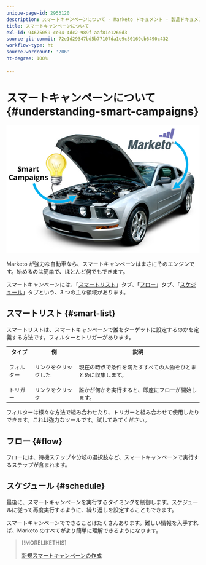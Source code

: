 ```yaml
---
unique-page-id: 2953120
description: スマートキャンペーンについて - Marketo ドキュメント - 製品ドキュメント
title: スマートキャンペーンについて
exl-id: 94675059-cc04-4dc2-989f-aaf81e1260d3
source-git-commit: 72e1d29347bd5b77107da1e9c30169cb6490c432
workflow-type: ht
source-wordcount: '206'
ht-degree: 100%

---
```


# スマートキャンペーンについて {#understanding-smart-campaigns}

![](assets/image2014-12-24-11-3a37-3a0.png)

Marketo が強力な自動車なら、スマートキャンペーンはまさにそのエンジンです。始めるのは簡単で、ほとんど何でもできます。

スマートキャンペーンには、「[スマートリスト](/help/marketo/product-docs/core-marketo-concepts/smart-lists-and-static-lists/understanding-smart-lists.md)」タブ、「[フロー](/help/marketo/product-docs/core-marketo-concepts/smart-campaigns/flow-actions/add-a-flow-step-to-a-smart-campaign.md)」タブ、「[スケジュール](/help/marketo/product-docs/core-marketo-concepts/smart-campaigns/using-smart-campaigns/schedule-a-recurring-batch-campaign.md)」タブという、3 つの主な領域があります。

## スマートリスト {#smart-list}

スマートリストは、スマートキャンペーンで誰をターゲットに設定するのかを定義する方法です。フィルターとトリガーがあります。

<table> 
 <tbody> 
  <tr> 
   <th>タイプ</th> 
   <th>例</th> 
   <th>説明</th> 
  </tr> 
  <tr> 
   <td>フィルター</td> 
   <td>リンクをクリックした</td> 
   <td><p>現在の時点で条件を満たすすべての人物をひとまとめに収集します。</p></td> 
  </tr> 
  <tr> 
   <td colspan="1">トリガー</td> 
   <td colspan="1">リンクをクリック</td> 
   <td colspan="1">誰かが何かを実行すると、即座にフローが開始します。</td> 
  </tr> 
 </tbody> 
</table>

フィルターは様々な方法で組み合わせたり、トリガーと組み合わせて使用したりできます。これは強力なツールです。試してみてください。

## フロー {#flow}

フローには、待機ステップや分岐の選択肢など、スマートキャンペーンで実行するステップが含まれます。

## スケジュール {#schedule}

最後に、スマートキャンペーンを実行するタイミングを制御します。スケジュールに従って再度実行するように、繰り返しを設定することもできます。

スマートキャンペーンでできることはたくさんあります。難しい情報を入手すれば、Marketo のすべてがより簡単に理解できるようになります。

>[!MORELIKETHIS]
>
>[新規スマートキャンペーンの作成](/help/marketo/product-docs/core-marketo-concepts/smart-campaigns/creating-a-smart-campaign/create-a-new-smart-campaign.md)
